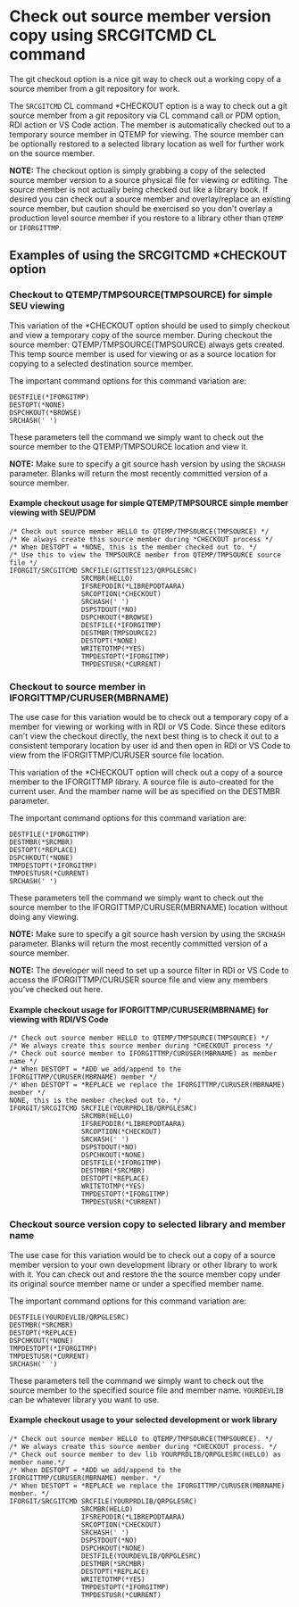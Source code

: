 # Check out source member version copy using SRCGITCMD CL command
The git checkout option is a nice git way to check out a working copy of a source member 
from a git repository for work.

The ```SRCGITCMD``` CL command *CHECKOUT option is a way to check out a git source member from a git 
repository via CL command call or PDM option, RDI action or VS Code action. The member is 
automatically checked out to a temporary source member in QTEMP for viewing. The source member can 
be optionally restored to a selected library location as well for further work on the source member. 

**NOTE:** The checkout option is simply grabbing a copy of the selected source member version to a 
source physical file for viewing or edtiting. The source member is not actually being checked out 
like a library book. If desired you can check out a source member and overlay/replace an existing source 
member, but caution should be exercised so you don't overlay a production level source member if 
you restore to a library other than ```QTEMP``` or ```IFORGITTMP```.

## Examples of using the SRCGITCMD *CHECKOUT option

### Checkout to QTEMP/TMPSOURCE(TMPSOURCE) for simple SEU viewing
This variation of the *CHECKOUT option should be used to simply checkout and 
view a temporary copy of the source member. During checkout the source 
member: QTEMP/TMPSOURCE(TMPSOURCE) always gets created. This temp source member 
is used for viewing or as a source location for copying to a selected destination source member.  

The important command options for this command variation are: 
```
DESTFILE(*IFORGITMP)
DESTOPT(*NONE)
DSPCHKOUT(*BROWSE)
SRCHASH(' ')        
```
These parameters tell the command we simply want to check out the source member to the 
QTEMP/TMPSOURCE location and view it.

**NOTE:** Make sure to specify a git source hash version by using the ```SRCHASH``` parameter. Blanks will return the most recently committed version of a source member. 

#### Example checkout usage for simple QTEMP/TMPSOURCE simple member viewing with SEU/PDM
```
/* Check out source member HELLO to QTEMP/TMPSOURCE(TMPSOURCE) */
/* We always create this source member during *CHECKOUT process */
/* When DESTOPT = *NONE, this is the member checked out to. */
/* Use this to view the TMPSOURCE member from QTEMP/TMPSOURCE source file */
IFORGIT/SRCGITCMD SRCFILE(GITTEST123/QRPGLESRC)         
                  SRCMBR(HELLO)                         
                  IFSREPODIR(*LIBREPODTAARA)            
                  SRCOPTION(*CHECKOUT)                  
                  SRCHASH(' ')                          
                  DSPSTDOUT(*NO)                        
                  DSPCHKOUT(*BROWSE)                    
                  DESTFILE(*IFORGITMP)                  
                  DESTMBR(TMPSOURCE2)                        
                  DESTOPT(*NONE)                     
                  WRITETOTMP(*YES)                      
                  TMPDESTOPT(*IFORGITMP)                
                  TMPDESTUSR(*CURRENT)                  
```

### Checkout to source member in IFORGITTMP/CURUSER(MBRNAME)
The use case for this variation would be to check out a temporary copy of a member for viewing
or working with in RDI or VS Code. Since these editors can't view the checkout directly, 
the next best thing is to check it out to a consistent temporary location by user id and 
then open in RDI or VS Code to view from the IFORGITTMP/CURUSER source file location.

This variation of the *CHECKOUT option will check out a copy of a source
member to the IFORGITTMP library. A source file is auto-created for the current user. And 
the mamber name will be as specified on the DESTMBR parameter.

The important command options for this command variation are: 
```
DESTFILE(*IFORGITMP)
DESTMBR(*SRCMBR)
DESTOPT(*REPLACE)
DSPCHKOUT(*NONE)
TMPDESTOPT(*IFORGITMP)                
TMPDESTUSR(*CURRENT)
SRCHASH(' ')                    
```
These parameters tell the command we simply want to check out the source member to the 
IFORGITTMP/CURUSER(MBRNAME) location without doing any viewing. 

**NOTE:** Make sure to specify a git source hash version by using the ```SRCHASH``` parameter. Blanks will return the most recently committed version of a source member. 

**NOTE:** The developer will need to set up a source filter in RDI or VS Code to access the
IFORGITTMP/CURUSER source file and view any members you've checked out here.

#### Example checkout usage for IFORGITTMP/CURUSER(MBRNAME) for viewing with RDI/VS Code 
```                                                      
/* Check out source member HELLO to QTEMP/TMPSOURCE(TMPSOURCE) */
/* We always create this source member during *CHECKOUT process */ 
/* Check out source member to IFORGITTMP/CURUSER(MBRNAME) as member name */
/* When DESTOPT = *ADD we add/append to the IFORGITTMP/CURUSER(MBRNAME) member */
/* When DESTOPT = *REPLACE we replace the IFORGITTMP/CURUSER(MBRNAME) member */ 
NONE, this is the member checked out to. */
IFORGIT/SRCGITCMD SRCFILE(YOURPRDLIB/QRPGLESRC)         
                  SRCMBR(HELLO)                         
                  IFSREPODIR(*LIBREPODTAARA)            
                  SRCOPTION(*CHECKOUT)                  
                  SRCHASH(' ')                          
                  DSPSTDOUT(*NO)                        
                  DSPCHKOUT(*NONE)                    
                  DESTFILE(*IFORGITMP)                  
                  DESTMBR(*SRCMBR)                        
                  DESTOPT(*REPLACE)                     
                  WRITETOTMP(*YES)                      
                  TMPDESTOPT(*IFORGITMP)                
                  TMPDESTUSR(*CURRENT)                  
```

### Checkout source version copy to selected library and member name
The use case for this variation would be to check out a copy of a source member version to your own 
development library or other library to work with it. You can check out and restore the 
the source member copy under its original source member name or under a specified member name.

The important command options for this command variation are: 
```
DESTFILE(YOURDEVLIB/QRPGLESRC)  
DESTMBR(*SRCMBR)           
DESTOPT(*REPLACE)
DSPCHKOUT(*NONE)
TMPDESTOPT(*IFORGITMP)                
TMPDESTUSR(*CURRENT)
SRCHASH(' ')        
```
These parameters tell the command we simply want to check out the source member to the 
specified source file and member name. ```YOURDEVLIB``` can be whatever library you want to use.

#### Example checkout usage to your selected development or work library 
```
/* Check out source member HELLO to QTEMP/TMPSOURCE(TMPSOURCE). */
/* We always create this source member during *CHECKOUT process. */ 
/* Check out source member to dev lib YOURPRDLIB/QRPGLESRC(HELLO) as member name.*/
/* When DESTOPT = *ADD we add/append to the IFORGITTMP/CURUSER(MBRNAME) member. */
/* When DESTOPT = *REPLACE we replace the IFORGITTMP/CURUSER(MBRNAME) member. */ 
IFORGIT/SRCGITCMD SRCFILE(YOURPRDLIB/QRPGLESRC)     
                  SRCMBR(HELLO)                     
                  IFSREPODIR(*LIBREPODTAARA)        
                  SRCOPTION(*CHECKOUT)              
                  SRCHASH(' ')                      
                  DSPSTDOUT(*NO)                    
                  DSPCHKOUT(*NONE)                
                  DESTFILE(YOURDEVLIB/QRPGLESRC)          
                  DESTMBR(*SRCMBR)                    
                  DESTOPT(*REPLACE)                     
                  WRITETOTMP(*YES)                  
                  TMPDESTOPT(*IFORGITMP)            
                  TMPDESTUSR(*CURRENT)              
```
